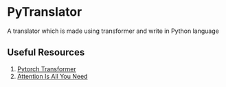 # PyTranslator
A translator which is made using transformer and write in Python language

## Useful Resources
1. [Pytorch Transformer](https://zhuanlan.zhihu.com/p/581334630)
2. [Attention Is All You Need](https://zhuanlan.zhihu.com/p/569527564)